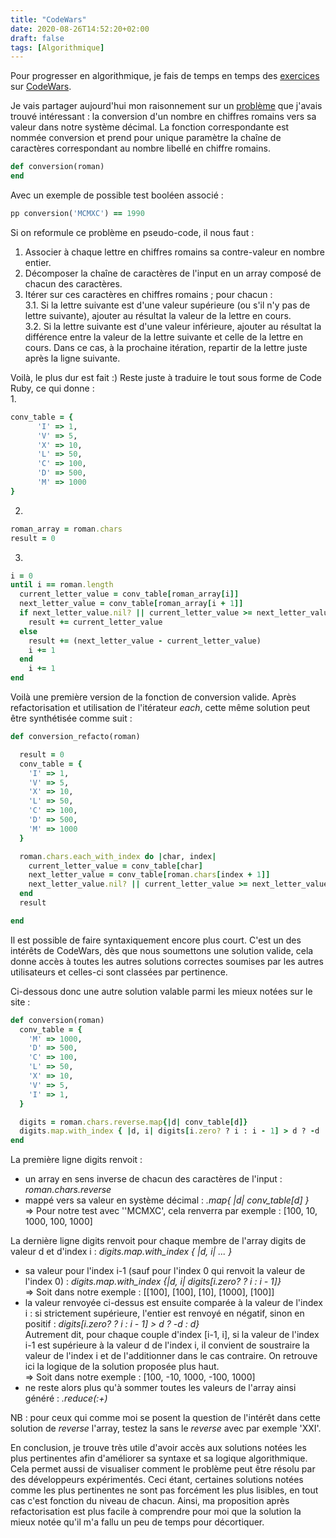 ```yaml
---
title: "CodeWars"
date: 2020-08-26T14:52:20+02:00
draft: false
tags: [Algorithmique]
---
```


Pour progresser en algorithmique, je fais de temps en temps des [exercices](https://github.com/VincentGuilleux/codewars) sur [CodeWars](https://www.codewars.com/).

Je vais partager aujourd'hui mon raisonnement sur un [problème](https://www.codewars.com/kata/51b6249c4612257ac0000005) que j'avais trouvé intéressant : la conversion d'un nombre en chiffres romains vers sa valeur dans notre système décimal. La fonction correspondante est nommée conversion et prend pour unique paramètre la chaîne de caractères correspondant au nombre libellé en chiffre romains.

```ruby
def conversion(roman)
end
```

Avec un exemple de possible test booléen associé :
```ruby
pp conversion('MCMXC') == 1990
```

Si on reformule ce problème en pseudo-code, il nous faut :
1. Associer à chaque lettre en chiffres romains sa contre-valeur en nombre entier.
2. Décomposer la chaîne de caractères de l'input en un array composé de chacun des caractères.
3. Itérer sur ces caractères en chiffres romains ; pour chacun :\
  3.1. Si la lettre suivante est d'une valeur supérieure (ou s'il n'y pas de lettre suivante), ajouter au résultat la valeur de la lettre en cours.\
  3.2. Si la lettre suivante est d'une valeur inférieure, ajouter au résultat la différence entre la valeur de la lettre suivante et celle de la lettre en cours. Dans ce cas, à la prochaine itération, repartir de la lettre juste après la ligne suivante.


Voilà, le plus dur est fait :) Reste juste à traduire le tout sous forme de Code Ruby, ce qui donne :\
1.
```ruby
conv_table = {
      'I' => 1,
      'V' => 5,
      'X' => 10,
      'L' => 50,
      'C' => 100,
      'D' => 500,
      'M' => 1000
}
```
2.
```ruby
roman_array = roman.chars
result = 0
```
3.
```ruby
i = 0
until i == roman.length
  current_letter_value = conv_table[roman_array[i]]
  next_letter_value = conv_table[roman_array[i + 1]]
  if next_letter_value.nil? || current_letter_value >= next_letter_value
    result += current_letter_value
  else
    result += (next_letter_value - current_letter_value)
    i += 1
  end
    i += 1
end
```

Voilà une première version de la fonction de conversion valide. Après refactorisation et utilisation de l'itérateur *each*, cette même solution peut être synthétisée comme suit :
```ruby
def conversion_refacto(roman)

  result = 0
  conv_table = {
    'I' => 1,
    'V' => 5,
    'X' => 10,
    'L' => 50,
    'C' => 100,
    'D' => 500,
    'M' => 1000
  }

  roman.chars.each_with_index do |char, index|
    current_letter_value = conv_table[char]
    next_letter_value = conv_table[roman.chars[index + 1]]
    next_letter_value.nil? || current_letter_value >= next_letter_value ? result += current_letter_value : result -= current_letter_value
  end
  result

end
```

Il est possible de faire syntaxiquement encore plus court. C'est un des intérêts de CodeWars, dès que nous soumettons une solution valide, cela donne accès à toutes les autres solutions correctes soumises par les autres utilisateurs et celles-ci sont classées par pertinence.

Ci-dessous donc une autre solution valable parmi les mieux notées sur le site :

```ruby
def conversion(roman)
  conv_table = {
    'M' => 1000,
    'D' => 500,
    'C' => 100,
    'L' => 50,
    'X' => 10,
    'V' => 5,
    'I' => 1,
  }

  digits = roman.chars.reverse.map{|d| conv_table[d]}
  digits.map.with_index { |d, i| digits[i.zero? ? i : i - 1] > d ? -d : d }.reduce(:+)
end
```

La première ligne digits renvoit :
  * un array en sens inverse de chacun des caractères de l'input : *roman.chars.reverse*
  * mappé vers sa valeur en système décimal : *.map{ |d| conv_table[d] }*\
=> Pour notre test avec ''MCMXC', cela renverra par exemple : [100, 10, 1000, 100, 1000]

La dernière ligne digits renvoit pour chaque membre de l'array digits de valeur d et d'index i : *digits.map.with_index { |d, i|  ... }*
  * sa valeur pour l'index i-1 (sauf pour l'index 0 qui renvoit la valeur de l'index 0) : *digits.map.with_index {|d, i| digits[i.zero? ? i : i - 1]}*\
  => Soit dans notre exemple : [[100], [100], [10], [1000], [100]]
  * la valeur renvoyée ci-dessus est ensuite comparée à la valeur de l'index i : si strictement supérieure, l'entier est renvoyé en négatif, sinon en positif : *digits[i.zero? ? i : i - 1] > d ? -d : d}*\
  Autrement dit, pour chaque couple d'index [i-1, i], si la valeur de l'index i-1 est supérieure à la valeur d de l'index i, il convient de soustraire la valeur de l'index i et de l'additionner dans le cas contraire. On retrouve ici la logique de la solution proposée plus haut.\
  => Soit dans notre exemple : [100, -10, 1000, -100, 1000]
  * ne reste alors plus qu'à sommer toutes les valeurs de l'array ainsi généré :
  *.reduce(:+)*

NB : pour ceux qui comme moi se posent la question de l'intérêt dans cette solution de *reverse* l'array, testez la sans le *reverse* avec par exemple 'XXI'.

En conclusion, je trouve très utile d'avoir accès aux solutions notées les plus pertinentes afin d'améliorer sa syntaxe et sa logique algorithmique. Cela permet aussi de visualiser comment le problème peut être résolu par des développeurs expérimentés. Ceci étant, certaines solutions notées comme les plus pertinentes ne sont pas forcément les plus lisibles, en tout cas c'est fonction du niveau de chacun. Ainsi, ma proposition après refactorisation est plus facile à comprendre pour moi que la solution la mieux notée qu'il m'a fallu un peu de temps pour décortiquer.
